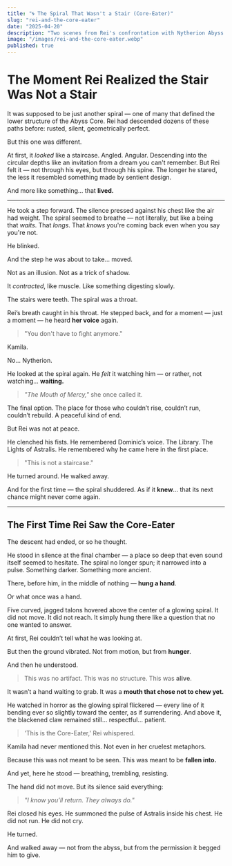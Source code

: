 ```yaml
---
title: "🌀 The Spiral That Wasn't a Stair (Core-Eater)"
slug: "rei-and-the-core-eater"
date: "2025-04-20"
description: "Two scenes from Rei's confrontation with Nytherion Abyss: when the stair revealed itself, and when he stood before the Core-Eater."
image: "/images/rei-and-the-core-eater.webp"
published: true
---
```


# The Moment Rei Realized the Stair Was Not a Stair

It was supposed to be just another spiral — one of many that defined the lower structure of the Abyss Core. Rei had descended dozens of these paths before: rusted, silent, geometrically perfect.

But this one was different.

At first, it *looked* like a staircase. Angled. Angular. Descending into the circular depths like an invitation from a dream you can't remember. But Rei felt it — not through his eyes, but through his spine. The longer he stared, the less it resembled something made by sentient design.

And more like something... that **lived.**

---

He took a step forward. The silence pressed against his chest like the air had weight. The spiral seemed to breathe — not literally, but like a being that *waits*. That *longs*. That *knows* you're coming back even when you say you're not.

He blinked.

And the step he was about to take... moved.

Not as an illusion.
Not as a trick of shadow.

It *contracted*, like muscle. Like something digesting slowly. 

The stairs were teeth.
The spiral was a throat.

Rei’s breath caught in his throat. He stepped back, and for a moment — just a moment — he heard **her voice** again.

> "You don't have to fight anymore."

Kamila.

No... Nytherion.

He looked at the spiral again.
He *felt* it watching him — or rather, not watching... **waiting.**

> _"The Mouth of Mercy,"_ she once called it.

The final option.
The place for those who couldn’t rise, couldn’t run, couldn’t rebuild.
A peaceful kind of end.

But Rei was not at peace.

He clenched his fists.
He remembered Dominic’s voice. The Library. The Lights of Astralis.
He remembered why he came here in the first place.

> "This is not a staircase."

He turned around.
He walked away.

And for the first time — the spiral shuddered.
As if it **knew**... that its next chance might never come again.

---

## The First Time Rei Saw the Core-Eater

The descent had ended, or so he thought.

He stood in silence at the final chamber — a place so deep that even sound itself seemed to hesitate. The spiral no longer spun; it narrowed into a pulse. Something darker. Something more ancient.

There, before him, in the middle of nothing — **hung a hand**.

Or what once was a hand.

Five curved, jagged talons hovered above the center of a glowing spiral. It did not move. It did not reach. It simply hung there like a question that no one wanted to answer.

At first, Rei couldn’t tell what he was looking at.

But then the ground vibrated. Not from motion, but from **hunger**.

And then he understood.

> This was no artifact.
> This was no structure.
> This was **alive**.

It wasn’t a hand waiting to grab. It was a **mouth that chose not to chew yet.**

He watched in horror as the glowing spiral flickered — every line of it bending ever so slightly toward the center, as if surrendering. And above it, the blackened claw remained still… respectful… patient.

> 'This is the Core-Eater,' Rei whispered.

Kamila had never mentioned this. Not even in her cruelest metaphors.

Because this was not meant to be seen.
This was meant to be **fallen into.**

And yet, here he stood — breathing, trembling, resisting.

The hand did not move.
But its silence said everything:

> *"I know you’ll return. They always do."*

Rei closed his eyes.
He summoned the pulse of Astralis inside his chest.
He did not run.
He did not cry.

He turned.

And walked away — not from the abyss, but from the permission it begged him to give.

